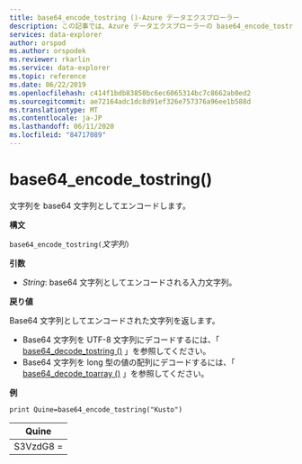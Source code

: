 ```yaml
---
title: base64_encode_tostring ()-Azure データエクスプローラー
description: この記事では、Azure データエクスプローラーの base64_encode_tostring () について説明します。
services: data-explorer
author: orspod
ms.author: orspodek
ms.reviewer: rkarlin
ms.service: data-explorer
ms.topic: reference
ms.date: 06/22/2019
ms.openlocfilehash: c414f1bdb83850bc6ec6065314bc7c8662ab0ed2
ms.sourcegitcommit: ae72164adc1dc8d91ef326e757376a96ee1b588d
ms.translationtype: MT
ms.contentlocale: ja-JP
ms.lasthandoff: 06/11/2020
ms.locfileid: "84717089"
---
```

# <a name="base64_encode_tostring"></a>base64_encode_tostring()

文字列を base64 文字列としてエンコードします。

**構文**

`base64_encode_tostring(`*文字列*`)`

**引数**

* *String*: base64 文字列としてエンコードされる入力文字列。

**戻り値**

Base64 文字列としてエンコードされた文字列を返します。

* Base64 文字列を UTF-8 文字列にデコードするには、「 [base64_decode_tostring ()](base64_decode_tostringfunction.md) 」を参照してください。
* Base64 文字列を long 型の値の配列にデコードするには、「 [base64_decode_toarray ()](base64_decode_toarrayfunction.md) 」を参照してください。


**例**

<!-- csl: https://help.kusto.windows.net:443/Samples -->
```kusto
print Quine=base64_encode_tostring("Kusto")
```

|Quine   |
|--------|
|S3VzdG8 =|

